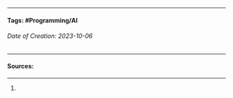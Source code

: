 __________________________________________________________________________
#### **Tags:** #Programming/AI 
###### *Date of Creation: 2023-10-06*
__________________________________________________________________________


#### Sources:
__________________________________________________________________________
1. 